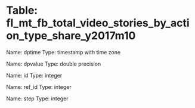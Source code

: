 Table: fl_mt_fb_total_video_stories_by_action_type_share_y2017m10
=================================================================

Name: dptime
Type: timestamp with time zone

Name: dpvalue
Type: double precision

Name: id
Type: integer

Name: ref_id
Type: integer

Name: step
Type: integer

